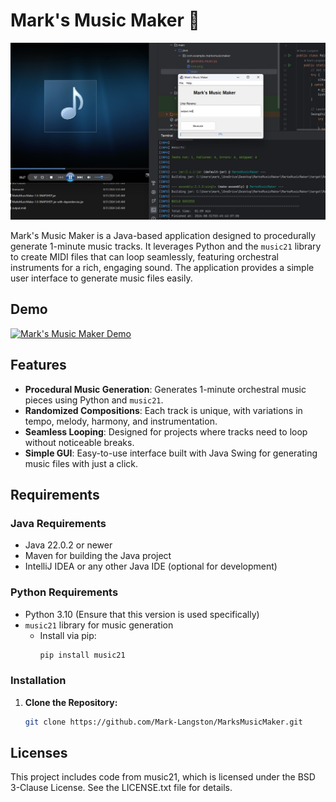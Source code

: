 # Mark's Music Maker 🎵

![Mark's Music Maker Screenshot](img/screenshot2.jpg)

Mark's Music Maker is a Java-based application designed to procedurally generate 1-minute music tracks. It leverages Python and the `music21` library to create MIDI files that can loop seamlessly, featuring orchestral instruments for a rich, engaging sound. The application provides a simple user interface to generate music files easily.

## Demo

[![Mark's Music Maker Demo](https://img.youtube.com/vi/ai5xS7uaAcA/0.jpg)](https://youtu.be/ai5xS7uaAcA)

## Features

- **Procedural Music Generation**: Generates 1-minute orchestral music pieces using Python and `music21`.
- **Randomized Compositions**: Each track is unique, with variations in tempo, melody, harmony, and instrumentation.
- **Seamless Looping**: Designed for projects where tracks need to loop without noticeable breaks.
- **Simple GUI**: Easy-to-use interface built with Java Swing for generating music files with just a click.

## Requirements

### Java Requirements
- Java 22.0.2 or newer
- Maven for building the Java project
- IntelliJ IDEA or any other Java IDE (optional for development)

### Python Requirements
- Python 3.10 (Ensure that this version is used specifically)
- `music21` library for music generation
  - Install via pip:
    ```bash
    pip install music21
    ```

### Installation

1. **Clone the Repository:**

   ```bash
   git clone https://github.com/Mark-Langston/MarksMusicMaker.git

## Licenses

This project includes code from music21, which is licensed under the BSD 3-Clause License. See the LICENSE.txt file for details.
